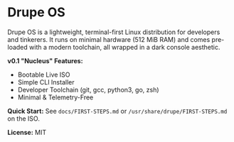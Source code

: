 # Drupe OS

Drupe OS is a lightweight, terminal-first Linux distribution for developers and tinkerers. It runs on minimal hardware (512 MiB RAM) and comes pre-loaded with a modern toolchain, all wrapped in a dark console aesthetic.

**v0.1 "Nucleus" Features:**
*   Bootable Live ISO
*   Simple CLI Installer
*   Developer Toolchain (git, gcc, python3, go, zsh)
*   Minimal & Telemetry-Free

**Quick Start:** See `docs/FIRST-STEPS.md` or `/usr/share/drupe/FIRST-STEPS.md` on the ISO.

**License:** MIT
